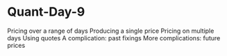 # Quant-Day-9


Pricing over a range of days
Producing a single price
Pricing on multiple days
Using quotes
A complication: past fixings
More complications: future prices
